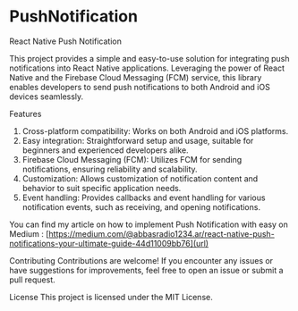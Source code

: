 # PushNotification
React Native Push Notification

This project provides a simple and easy-to-use solution for integrating push notifications into React Native applications. Leveraging the power of React Native and the Firebase Cloud Messaging (FCM) service, this library enables developers to send push notifications to both Android and iOS devices seamlessly.

Features
1. Cross-platform compatibility: Works on both Android and iOS platforms.
2. Easy integration: Straightforward setup and usage, suitable for beginners and experienced developers alike.
3. Firebase Cloud Messaging (FCM): Utilizes FCM for sending notifications, ensuring reliability and scalability.
4. Customization: Allows customization of notification content and behavior to suit specific application needs.
5. Event handling: Provides callbacks and event handling for various notification events, such as receiving, and opening notifications.

You can find my article on how to implement Push Notification with easy on Medium : [https://medium.com/@abbasradio1234.ar/react-native-push-notifications-your-ultimate-guide-44d11009bb76](url)

Contributing
Contributions are welcome! If you encounter any issues or have suggestions for improvements, feel free to open an issue or submit a pull request.

License
This project is licensed under the MIT License.

